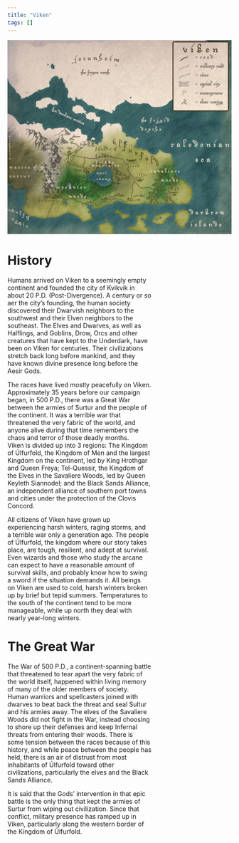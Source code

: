 ```yaml
---
title: "Viken"
tags: []
---
```


![Viken_Map](posts/Places/Viken_Map.png)

# History

Humans arrived on Viken to a seemingly empty  
continent and founded the city of Kvikvik in  
about 20 P.D. (Post-Divergence). A century or so  
aer the cityʼs founding, the human society  
discovered their Dwarvish neighbors to the  
southwest and their Elven neighbors to the  
southeast. The Elves and Dwarves, as well as  
Halflings, and Goblins, Drow, Orcs and other  
creatures that have kept to the Underdark, have  
been on Viken for centuries. Their civilizations  
stretch back long before mankind, and they  
have known divine presence long before the  
Aesir Gods.  

The races have lived mostly peacefully on Viken.  
Approximately 35 years before our campaign  
began, in 500 P.D., there was a Great War  
between the armies of Surtur and the people of  
the continent. It was a terrible war that  
threatened the very fabric of the world, and  
anyone alive during that time remembers the  
chaos and terror of those deadly months.  
Viken is divided up into 3 regions: The Kingdom  
of Úlfurfold, the Kingdom of Men and the largest  
Kingdom on the continent, led by King Hrothgar  
and Queen Freya; Tel-Quessir, the Kingdom of  
the Elves in the Savaliere Woods, led by Queen  
Keyleth Siannodel; and the Black Sands Alliance,  
an independent alliance of southern port towns  
and cities under the protection of the Clovis  
Concord.  

All citizens of Viken have grown up  
experiencing harsh winters, raging storms, and  
a terrible war only a generation ago. The people  
of Úlfurfold, the kingdom where our story takes  
place, are tough, resilient, and adept at survival.  
Even wizards and those who study the arcane  
can expect to have a reasonable amount of  
survival skills, and probably know how to swing  
a sword if the situation demands it. All beings  
on Viken are used to cold, harsh winters broken  
up by brief but tepid summers. Temperatures to  
the south of the continent tend to be more  
manageable, while up north they deal with  
nearly year-long winters.

# The Great War

The War of 500 P.D., a continent-spanning battle  
that threatened to tear apart the very fabric of  
the world itself, happened within living memory  
of many of the older members of society.  
Human warriors and spellcasters joined with  
dwarves to beat back the threat and seal Sultur  
and his armies away. The elves of the Savaliere  
Woods did not fight in the War, instead choosing  
to shore up their defenses and keep Infernal  
threats from entering their woods. There is  
some tension between the races because of this  
history, and while peace between the people has  
held, there is an air of distrust from most  
inhabitants of Úlfurfold toward other  
civilizations, particularly the elves and the Black  
Sands Alliance.  

It is said that the Godsʼ intervention in that epic  
battle is the only thing that kept the armies of  
Surtur from wiping out civilization. Since that  
conflict, military presence has ramped up in  
Viken, particularly along the western border of  
the Kingdom of Úlfurfold.


